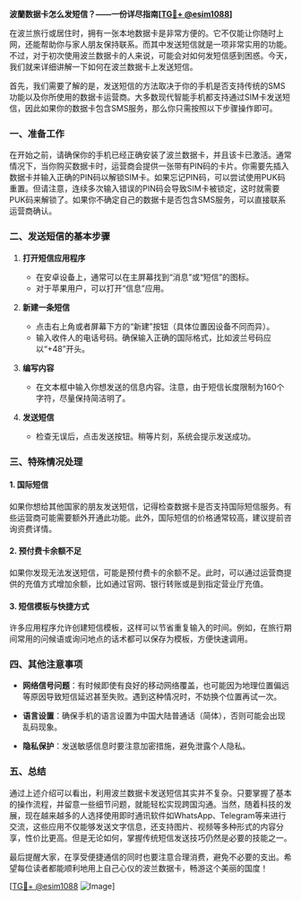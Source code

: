 **波蘭数据卡怎么发短信？——一份详尽指南[[TG💪+ @esim1088](https://t.me/s/esim1088)]**

在波兰旅行或居住时，拥有一张本地数据卡是非常方便的。它不仅能让你随时上网，还能帮助你与家人朋友保持联系。而其中发送短信就是一项非常实用的功能。不过，对于初次使用波兰数据卡的人来说，可能会对如何发短信感到困惑。今天，我们就来详细讲解一下如何在波兰数据卡上发送短信。

首先，我们需要了解的是，发送短信的方法取决于你的手机是否支持传统的SMS功能以及你所使用的数据卡运营商。大多数现代智能手机都支持通过SIM卡发送短信，因此如果你的数据卡包含SMS服务，那么你只需按照以下步骤操作即可。

### 一、准备工作

在开始之前，请确保你的手机已经正确安装了波兰数据卡，并且该卡已激活。通常情况下，当你购买数据卡时，运营商会提供一张带有PIN码的卡片。你需要先插入数据卡并输入正确的PIN码以解锁SIM卡。如果忘记PIN码，可以尝试使用PUK码重置。但请注意，连续多次输入错误的PIN码会导致SIM卡被锁定，这时就需要PUK码来解锁了。如果你不确定自己的数据卡是否包含SMS服务，可以直接联系运营商确认。

### 二、发送短信的基本步骤

1. **打开短信应用程序**
   - 在安卓设备上，通常可以在主屏幕找到“消息”或“短信”的图标。
   - 对于苹果用户，可以打开“信息”应用。

2. **新建一条短信**
   - 点击右上角或者屏幕下方的“新建”按钮（具体位置因设备不同而异）。
   - 输入收件人的电话号码。确保输入正确的国际格式，比如波兰号码应以“+48”开头。

3. **编写内容**
   - 在文本框中输入你想发送的信息内容。注意，由于短信长度限制为160个字符，尽量保持简洁明了。

4. **发送短信**
   - 检查无误后，点击发送按钮。稍等片刻，系统会提示发送成功。

### 三、特殊情况处理

#### 1. 国际短信
如果你想给其他国家的朋友发送短信，记得检查数据卡是否支持国际短信服务。有些运营商可能需要额外开通此功能。此外，国际短信的价格通常较高，建议提前咨询资费详情。

#### 2. 预付费卡余额不足
如果你发现无法发送短信，可能是预付费卡的余额不足。此时，可以通过运营商提供的充值方式增加余额，比如通过官网、银行转账或是到指定营业厅充值。

#### 3. 短信模板与快捷方式
许多应用程序允许创建短信模板，这样可以节省重复输入的时间。例如，在旅行期间常用的问候语或询问地点的话术都可以保存为模板，方便快速调用。

### 四、其他注意事项

- **网络信号问题**：有时候即使有良好的移动网络覆盖，也可能因为地理位置偏远等原因导致短信延迟甚至失败。遇到这种情况时，不妨换个位置再试一次。
  
- **语言设置**：确保手机的语言设置为中国大陆普通话（简体），否则可能会出现乱码现象。

- **隐私保护**：发送敏感信息时要注意加密措施，避免泄露个人隐私。

### 五、总结

通过上述介绍可以看出，利用波兰数据卡发送短信其实并不复杂。只要掌握了基本的操作流程，并留意一些细节问题，就能轻松实现跨国沟通。当然，随着科技的发展，现在越来越多的人选择使用即时通讯软件如WhatsApp、Telegram等来进行交流，这些应用不仅能够发送文字信息，还支持图片、视频等多种形式的内容分享，性价比更高。但是无论如何，掌握传统短信发送技巧仍然是必要的技能之一。

最后提醒大家，在享受便捷通信的同时也要注意合理消费，避免不必要的支出。希望每位读者都能顺利地用上自己心仪的波兰数据卡，畅游这个美丽的国度！

[[TG💪+ @esim1088](https://t.me/s/esim1088) ![Image](https://i.postimg.cc/4NQfJmqS/Snipaste-2025-05-13-00-14-12.png)]